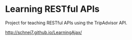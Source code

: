 # Learning RESTful APIs
Project for teaching RESTful APIs using the TripAdvisor API.

http://schnej7.github.io/LearningAjax/
